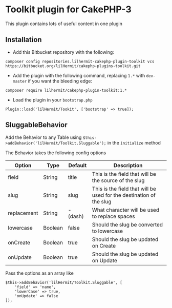 # Toolkit plugin for CakePHP-3

This plugin contains lots of useful content in one plugin

## Installation

- Add this Bitbucket repository with the following:

```
composer config repositories.lilhermit-cakephp-plugin-toolkit vcs https://bitbucket.org/lilHermit/cakephp-plugins-toolkit.git
```

- Add the plugin with the following command, replacing `1.*` with `dev-master` if you want the bleeding edge:

```
composer require lilhermit/cakephp-plugin-toolkit:1.*
```

- Load the plugin in your `bootstrap.php`

```
Plugin::load('lilHermit/Tookit', ['bootstrap' => true]);
```

## SluggableBehavior

Add the Behavior to any Table using `$this->addBehavior('lilHermit/Toolkit.Sluggable');` in the `initialize` method

The Behavior takes the following config options

| Option        | Type          | Default   | Description   |
| ------------- | ------------- | --------- | ------------- |
| field         | String        | title     | This is the field that will be the source of the slug
| slug          | String        | slug      | This is the field that will be used for the destination of the slug
| replacement   | String        | - (dash)  | What character will be used to replace spaces
| lowercase     | Boolean       | false     | Should the slug be converted to lowercase
| onCreate      | Boolean       | true      | Should the slug be updated on Create
| onUpdate      | Boolean       | true      | Should the slug be updated on Update

Pass the options as an array like

```
$this->addBehavior('lilHermit/Toolkit.Sluggable', [
    'field' => 'name',
    'lowerCase' => true,
    'onUpdate' => false
]);
```